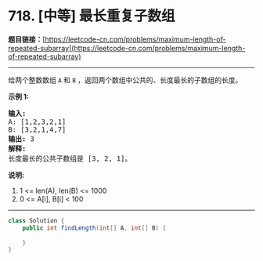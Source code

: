 # 718. [中等] 最长重复子数组

**题目链接：**[https://leetcode-cn.com/problems/maximum-length-of-repeated-subarray](https://leetcode-cn.com/problems/maximum-length-of-repeated-subarray)

---

<div class="content__1Y2H">
 <div class="notranslate">
  <p>给两个整数数组&nbsp;<code>A</code>&nbsp;和&nbsp;<code>B</code>&nbsp;，返回两个数组中公共的、长度最长的子数组的长度。</p> 
  <p><strong>示例 1:</strong></p> 
  <pre class="language-text"><strong>输入:</strong>
A: [1,2,3,2,1]
B: [3,2,1,4,7]
<strong>输出:</strong> 3
<strong>解释:</strong> 
长度最长的公共子数组是 [3, 2, 1]。
</pre> 
  <p><strong>说明:</strong></p> 
  <ol> 
   <li>1 &lt;= len(A), len(B) &lt;= 1000</li> 
   <li>0 &lt;= A[i], B[i] &lt; 100</li> 
  </ol> 
 </div>
</div>

---

```java
class Solution {
    public int findLength(int[] A, int[] B) {
        
    }
}
```